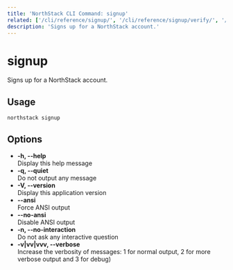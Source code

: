 ```yaml
---
title: 'NorthStack CLI Command: signup'
related: ['/cli/reference/signup/', '/cli/reference/signup/verify/', '/cli/reference/signup/reverify/']
description: 'Signs up for a NorthStack account.'
---
```


# signup

Signs up for a NorthStack account.

## Usage

`northstack signup`

## Options

-   **-h, --help**  
    Display this help message
-   **-q, --quiet**  
    Do not output any message
-   **-V, --version**  
    Display this application version
-   **--ansi**  
    Force ANSI output
-   **--no-ansi**  
    Disable ANSI output
-   **-n, --no-interaction**  
    Do not ask any interactive question
-   **-v|vv|vvv, --verbose**  
    Increase the verbosity of messages: 1 for normal output, 2 for more verbose output and 3 for debug)
